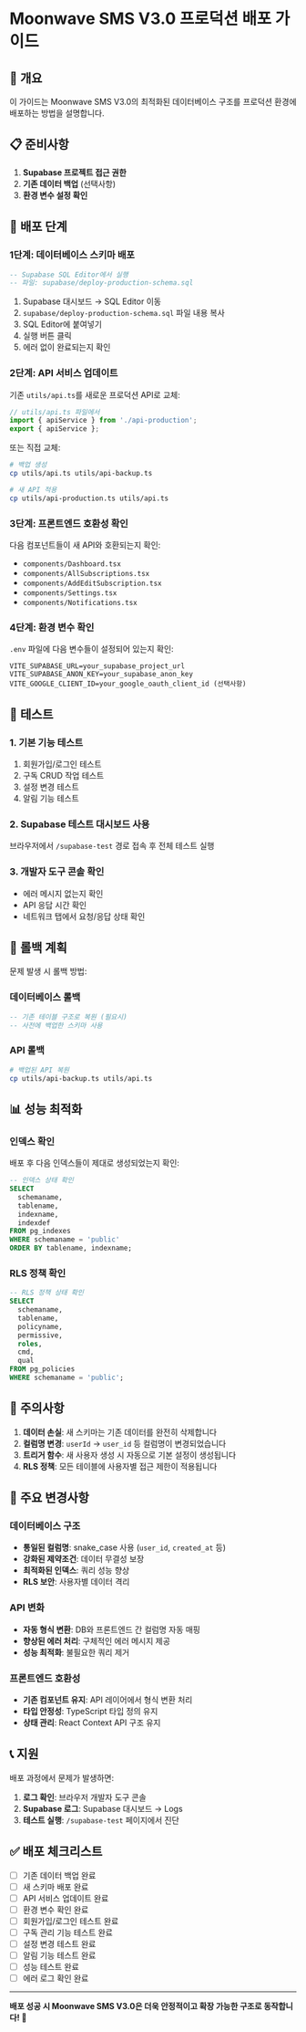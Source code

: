 # Moonwave SMS V3.0 프로덕션 배포 가이드

## 🚀 개요

이 가이드는 Moonwave SMS V3.0의 최적화된 데이터베이스 구조를 프로덕션 환경에 배포하는 방법을 설명합니다.

## 📋 준비사항

1. **Supabase 프로젝트 접근 권한**
2. **기존 데이터 백업** (선택사항)
3. **환경 변수 설정 확인**

## 🔧 배포 단계

### 1단계: 데이터베이스 스키마 배포

```sql
-- Supabase SQL Editor에서 실행
-- 파일: supabase/deploy-production-schema.sql
```

1. Supabase 대시보드 → SQL Editor 이동
2. `supabase/deploy-production-schema.sql` 파일 내용 복사
3. SQL Editor에 붙여넣기
4. 실행 버튼 클릭
5. 에러 없이 완료되는지 확인

### 2단계: API 서비스 업데이트

기존 `utils/api.ts`를 새로운 프로덕션 API로 교체:

```typescript
// utils/api.ts 파일에서
import { apiService } from './api-production';
export { apiService };
```

또는 직접 교체:

```bash
# 백업 생성
cp utils/api.ts utils/api-backup.ts

# 새 API 적용
cp utils/api-production.ts utils/api.ts
```

### 3단계: 프론트엔드 호환성 확인

다음 컴포넌트들이 새 API와 호환되는지 확인:

- `components/Dashboard.tsx`
- `components/AllSubscriptions.tsx`
- `components/AddEditSubscription.tsx`
- `components/Settings.tsx`
- `components/Notifications.tsx`

### 4단계: 환경 변수 확인

`.env` 파일에 다음 변수들이 설정되어 있는지 확인:

```env
VITE_SUPABASE_URL=your_supabase_project_url
VITE_SUPABASE_ANON_KEY=your_supabase_anon_key
VITE_GOOGLE_CLIENT_ID=your_google_oauth_client_id (선택사항)
```

## 🧪 테스트

### 1. 기본 기능 테스트

1. 회원가입/로그인 테스트
2. 구독 CRUD 작업 테스트
3. 설정 변경 테스트
4. 알림 기능 테스트

### 2. Supabase 테스트 대시보드 사용

브라우저에서 `/supabase-test` 경로 접속 후 전체 테스트 실행

### 3. 개발자 도구 콘솔 확인

- 에러 메시지 없는지 확인
- API 응답 시간 확인
- 네트워크 탭에서 요청/응답 상태 확인

## 🔄 롤백 계획

문제 발생 시 롤백 방법:

### 데이터베이스 롤백

```sql
-- 기존 테이블 구조로 복원 (필요시)
-- 사전에 백업한 스키마 사용
```

### API 롤백

```bash
# 백업된 API 복원
cp utils/api-backup.ts utils/api.ts
```

## 📊 성능 최적화

### 인덱스 확인

배포 후 다음 인덱스들이 제대로 생성되었는지 확인:

```sql
-- 인덱스 상태 확인
SELECT 
  schemaname, 
  tablename, 
  indexname, 
  indexdef 
FROM pg_indexes 
WHERE schemaname = 'public' 
ORDER BY tablename, indexname;
```

### RLS 정책 확인

```sql
-- RLS 정책 상태 확인
SELECT 
  schemaname, 
  tablename, 
  policyname, 
  permissive,
  roles,
  cmd,
  qual
FROM pg_policies 
WHERE schemaname = 'public';
```

## 🚨 주의사항

1. **데이터 손실**: 새 스키마는 기존 데이터를 완전히 삭제합니다
2. **컬럼명 변경**: `userId` → `user_id` 등 컬럼명이 변경되었습니다
3. **트리거 함수**: 새 사용자 생성 시 자동으로 기본 설정이 생성됩니다
4. **RLS 정책**: 모든 테이블에 사용자별 접근 제한이 적용됩니다

## 🔗 주요 변경사항

### 데이터베이스 구조

- **통일된 컬럼명**: snake_case 사용 (`user_id`, `created_at` 등)
- **강화된 제약조건**: 데이터 무결성 보장
- **최적화된 인덱스**: 쿼리 성능 향상
- **RLS 보안**: 사용자별 데이터 격리

### API 변화

- **자동 형식 변환**: DB와 프론트엔드 간 컬럼명 자동 매핑
- **향상된 에러 처리**: 구체적인 에러 메시지 제공
- **성능 최적화**: 불필요한 쿼리 제거

### 프론트엔드 호환성

- **기존 컴포넌트 유지**: API 레이어에서 형식 변환 처리
- **타입 안정성**: TypeScript 타입 정의 유지
- **상태 관리**: React Context API 구조 유지

## 📞 지원

배포 과정에서 문제가 발생하면:

1. **로그 확인**: 브라우저 개발자 도구 콘솔
2. **Supabase 로그**: Supabase 대시보드 → Logs
3. **테스트 실행**: `/supabase-test` 페이지에서 진단

## ✅ 배포 체크리스트

- [ ] 기존 데이터 백업 완료
- [ ] 새 스키마 배포 완료
- [ ] API 서비스 업데이트 완료
- [ ] 환경 변수 확인 완료
- [ ] 회원가입/로그인 테스트 완료
- [ ] 구독 관리 기능 테스트 완료
- [ ] 설정 변경 테스트 완료
- [ ] 알림 기능 테스트 완료
- [ ] 성능 테스트 완료
- [ ] 에러 로그 확인 완료

---

**배포 성공 시 Moonwave SMS V3.0은 더욱 안정적이고 확장 가능한 구조로 동작합니다! 🎉**